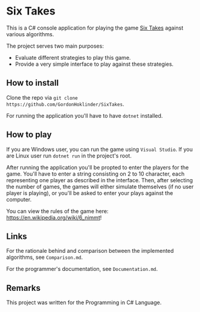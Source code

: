 # Six Takes

This is a C# console application for playing the game [Six Takes](https://en.wikipedia.org/wiki/6_nimmt!) against various algorithms.

The project serves two main purposes:

- Evaluate different strategies to play this game.
- Provide a very simple interface to play against these strategies.

## How to install

Clone the repo via `git clone https://github.com/GordonHoklinder/SixTakes`.

For running the application you'll have to have `dotnet` installed.

## How to play

If you are Windows user, you can run the game using `Visual Studio`.
If you are Linux user run `dotnet run` in the project's root.

After running the application you'll be propted to enter the players for the game.
You'll have to enter a string consisting on 2 to 10 character, each representing one player as described in the interface.
Then, after selecting the number of games, the games will either simulate themselves (if no user player is playing), or you'll be asked to enter your plays against the computer.

You can view the rules of the game here: https://en.wikipedia.org/wiki/6_nimmt!


## Links

For the rationale behind and comparison between the implemented algorithms, see `Comparison.md`.

For the programmer's documentation, see `Documentation.md`.

## Remarks

This project was written for the Programming in C# Language.